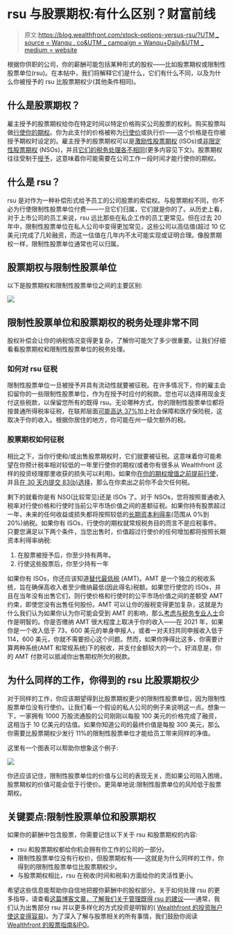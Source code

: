 # rsu 与股票期权:有什么区别？财富前线

> 原文:[https://blog.wealthfront.com/stock-options-versus-rsu/?UTM _ source = Wanqu . co&UTM _ campaign = Wanqu+Daily&UTM _ medium = website](https://blog.wealthfront.com/stock-options-versus-rsu/?utm_source=wanqu.co&utm_campaign=Wanqu+Daily&utm_medium=website)

根据你供职的公司，你的薪酬可能包括某种形式的股权——比如股票期权或限制性股票单位(rsu)。在本帖中，我们将解释它们是什么，它们有什么不同，以及为什么你被授予的 rsu 比股票期权少(其他条件相同)。

## 什么是股票期权？

雇主授予的股票期权给你在特定时间以特定价格购买公司股票的权利。购买股票叫做[行使你的期权](https://www.wealthfront.com/blog/equity-ipo-guide/exercising-stock-options/)。你为此支付的价格被称为[行使价](https://www.investopedia.com/terms/e/exerciseprice.asp)或执行价——这个价格是在你被授予期权时设定的。雇主授予的股票期权可以是[激励性股票期权](https://www.investopedia.com/terms/i/iso.asp) (ISOs)或[非限定性股票期权](https://www.investopedia.com/terms/n/nso.asp) (NSOs)，并且[它们的税务处理各不相同](https://www.wealthfront.com/blog/employer-granted-stock-options-and-your-taxes/)(更多内容见下文)。股票期权往往受制于[授予](https://www.investopedia.com/terms/v/vesting.asp)，这意味着你可能需要在公司工作一段时间才能行使你的期权。

## 什么是 rsu？

rsu 是对作为一种补偿形式给予员工的公司股票的索偿权。与股票期权不同，你不必为行使限制性股票单位付费——一旦它们归属，它们就是你的了。从历史上看，对于上市公司的员工来说，rsu 远比那些在私企工作的员工更常见。但在过去 20 年中，限制性股票单位在私人公司中变得更加常见，这些公司以高估值(超过 10 亿美元)完成了几轮融资，而这一估值在几年内不太可能实现或证明合理。像股票期权一样，限制性股票单位通常也可以归属。

## 股票期权与限制性股票单位

以下是股票期权和限制性股票单位之间的主要区别:

![](../Images/07f18b9219f8e920f775ec9a38bcd474.png)

## 限制性股票单位和股票期权的税务处理非常不同

股权补偿会让你的纳税情况变得更复杂，了解你可能欠了多少很重要。让我们仔细看看股票期权和限制性股票单位的税务处理。

### 如何对 rsu 征税

限制性股票单位一旦被授予并具有流动性就要被征税。在许多情况下，你的雇主会扣留你的一些限制性股票单位，作为在授予时应付的税款。您也可以选择用现金支付这些税款，以保留您所有的既得 rsu。无论哪种方式，你的限制性股票单位都将按普通所得税率征税，在联邦层面[可能高达 37%](https://www.irs.gov/newsroom/irs-provides-tax-inflation-adjustments-for-tax-year-2021)加上社会保障和医疗保险税，这取决于你的收入。根据你居住的地方，你可能在州一级欠额外的税。

### 股票期权如何征税

相比之下，当你行使和/或出售股票期权时，它们就要被征税。这意味着你可能希望在你预计税率相对较低的一年里行使你的期权(或者你有很多从 Wealthfront 这样的投资经理那里收获的损失可以利用)。如果你[在你的期权增值之前提前行使](https://www.investopedia.com/terms/e/earlyexercise.asp)，并且[在 30 天内提交 83(b)选择](https://www.wealthfront.com/blog/always-file-your-83b/)，那么在你卖出之前你不会欠任何税。

剩下的就看你是有 NSO(比较常见)还是 ISOs 了。对于 NSOs，您将按照普通收入税率对行使价格和行使时当前公平市场价值之间的差额征税。如果你持有股票超过一年，未来的任何收益或损失都将按照较低的[长期资本利得率](https://www.investopedia.com/articles/personal-finance/101515/comparing-longterm-vs-shortterm-capital-gain-tax-rates.asp)(范围从 0%到 20%)纳税。如果你有 ISOs，行使你的期权就常规税务目的而言不是应税事件。只要您满足以下两个条件，当您出售时，价值超过行使价的任何增加都将按照长期资本利得率纳税:

1.  在股票被授予后，你至少持有两年。
2.  行使这些股票后，你至少持有一年

如果你有 ISOs，你还应该知道[替代最低税](https://www.investopedia.com/terms/a/alternativeminimumtax.asp) (AMT)。AMT 是一个独立的税收系统，旨在确保高收入者至少缴纳最低(因此得名)税额。如果您行使您的 ISOs，并且在当年没有出售它们，则行使价格和行使时的公平市场价值之间的差额受 AMT 约束，即使您没有出售任何股份。AMT 可以让你的报税变得更加复杂，这就是为什么我们认为如果你认为你可能会受到 AMT 的影响，那么[考虑与税务专业人士](https://www.wealthfront.com/blog/9-instances-in-which-to-hire-a-tax-accountant/)合作是明智的。你是否缴纳 AMT 很大程度上取决于你的收入——在 2021 年，如果你是一个收入低于 73，600 美元的单身申报人，或者一对夫妇共同申报收入低于 114，600 美元，你就不需要担心这个问题。然而，如果你挣得比这多，你需要计算两种系统(AMT 和常规系统)下的税收，并支付金额较大的一个。好消息是，你的 AMT 付款可以抵减你出售期权所欠的税款。

## 为什么同样的工作，你得到的 rsu 比股票期权少

对于同样的工作，你应该期望得到比股票期权更少的限制性股票单位，因为限制性股票单位没有行使价。让我们看一个假设的私人公司的例子来说明这一点。想象一下，一家拥有 1000 万股流通股的公司刚刚以每股 100 美元的价格完成了融资，这相当于 10 亿美元的估值。如果你知道公司的最终价值是每股 300 美元，那么你需要比股票期权少发行 11%的限制性股票单位才能给员工带来同样的净值。

这里有一个图表可以帮助你想象这个例子:

![](../Images/2d198b17fed8d4f202ed3f7e0d770179.png)

你还应该记住，限制性股票单位的价值与公司的表现无关，而如果公司陷入困境，股票期权的价值可能会低于行使价。更简单地说:限制性股票单位的风险低于股票期权。

## 关键要点:限制性股票单位和股票期权

如果你的薪酬中包含股票，你需要记住以下关于 rsu 和股票期权的内容:

*   rsu 和股票期权都给你机会拥有你工作的公司的一部分。
*   限制性股票单位没有行权价，但股票期权有——这就是为什么同样的工作，你得到的限制性股票单位比股票期权少。
*   与股票期权相比，rsu 在税收(时间和税率)方面给你的灵活性更小。

希望这些信息能帮助你自信地把握你薪酬中的股权部分。关于如何处理 rsu 的更多指导，请查看[这篇博客文章，了解我们关于管理既得 rsu 的建议](https://www.wealthfront.com/blog/manage-vested-rsus/)——通常，我们认为出售部分 rsu 并以更多样化的方式投资是明智的( [Wealthfront 的投资账户使这变得容易](https://wealthfront.com/investing))。为了深入了解与股票相关的所有事情，我们鼓励你阅读 [Wealthfront 的股票指南&IPO](https://www.wealthfront.com/blog/stock-options-versus-rsu/)。